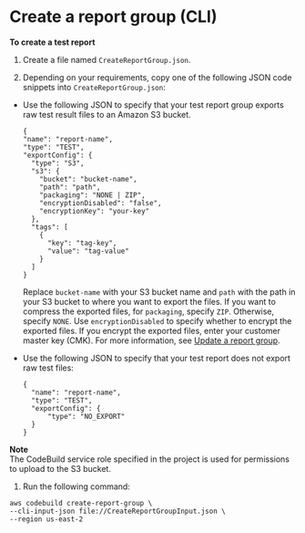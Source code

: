 # Create a report group \(CLI\)<a name="test-report-group-create-cli"></a>

**To create a test report**

1. Create a file named `CreateReportGroup.json`\.

1.  Depending on your requirements, copy one of the following JSON code snippets into `CreateReportGroup.json`: 
   + Use the following JSON to specify that your test report group exports raw test result files to an Amazon S3 bucket\. 

     ```
     {
     "name": "report-name", 
     "type": "TEST", 
     "exportConfig": {
       "type": "S3", 
       "s3": {
         "bucket": "bucket-name", 
         "path": "path", 
         "packaging": "NONE | ZIP",
         "encryptionDisabled": "false",
         "encryptionKey": "your-key"
       },
       "tags": [
         {
           "key": "tag-key",
           "value": "tag-value"
         }
       ]
     }
     ```

      Replace `bucket-name` with your S3 bucket name and `path` with the path in your S3 bucket to where you want to export the files\. If you want to compress the exported files, for `packaging`, specify `ZIP`\. Otherwise, specify `NONE`\. Use `encryptionDisabled` to specify whether to encrypt the exported files\. If you encrypt the exported files, enter your customer master key \(CMK\)\. For more information, see [Update a report group](report-group-export-settings.md)\.
   + Use the following JSON to specify that your test report does not export raw test files: 

     ```
     {
       "name": "report-name", 
       "type": "TEST", 
       "exportConfig": {
           "type": "NO_EXPORT"
       }
     }
     ```
**Note**  
The CodeBuild service role specified in the project is used for permissions to upload to the S3 bucket\.

1.  Run the following command: 

   ```
   aws codebuild create-report-group \
   --cli-input-json file://CreateReportGroupInput.json \
   --region us-east-2
   ```